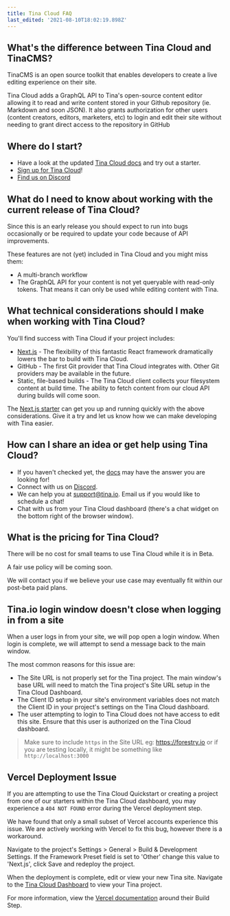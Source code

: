 ```yaml
---
title: Tina Cloud FAQ
last_edited: '2021-08-10T18:02:19.898Z'
---
```


## What's the difference between Tina Cloud and TinaCMS?

TinaCMS is an open source toolkit that enables developers to create a live editing experience on their site.

Tina Cloud adds a GraphQL API to Tina's open-source content editor allowing it to read and write content stored in your Github repository (ie. Markdown and soon JSON). It also grants authorization for other users (content creators, editors, marketers, etc) to login and edit their site without needing to grant direct access to the repository in GitHub

## Where do I start?

- Have a look at the updated [Tina Cloud docs](/docs/setup-overview/) and try out a starter.
- [Sign up for Tina Cloud](https://app.tina.io/register)!
- [Find us on Discord](https://discord.com/invite/zumN63Ybpf)

## What do I need to know about working with the current release of Tina Cloud?

Since this is an early release you should expect to run into bugs occasionally or be required to update your code because of API improvements.

These features are not (yet) included in Tina Cloud and you might miss them:

- A multi-branch workflow
- The GraphQL API for your content is not yet queryable with read-only tokens. That means it can only be used while editing content with Tina.

## What technical considerations should I make when working with Tina Cloud?

You'll find success with Tina Cloud if your project includes:

- [Next.js](https://nextjs.org/) - The flexibility of this fantastic React framework dramatically lowers the bar to build with Tina Cloud.
- GitHub - The first Git provider that Tina Cloud integrates with. Other Git providers may be available in the future.
- Static, file-based builds - The Tina Cloud client collects your filesystem content at build time. The ability to fetch content from our cloud API during builds will come soon.

The [Next.js starter](https://github.com/tinacms/tina-cloud-starter) can get you up and running quickly with the above considerations. Give it a try and let us know how we can make developing with Tina easier.

## How can I share an idea or get help using Tina Cloud?

- If you haven't checked yet, the [docs](/docs/) may have the answer you are looking for!
- Connect with us on [Discord](https://discord.com/invite/zumN63Ybpf).
- We can help you at support@tina.io. Email us if you would like to schedule a chat!
- Chat with us from your Tina Cloud dashboard (there's a chat widget on the bottom right of the browser window).

## What is the pricing for Tina Cloud?

There will be no cost for small teams to use Tina Cloud while it is in Beta.

A fair use policy will be coming soon.

We will contact you if we believe your use case may eventually fit within our post-beta paid plans.

## Tina.io login window doesn't close when logging in from a site

When a user logs in from your site, we will pop open a login window. When login is complete, we will attempt to send a message back to the main window.

The most common reasons for this issue are:

- The Site URL is not properly set for the Tina project. The main window's base URL will need to match the Tina project's Site URL setup in the Tina Cloud Dashboard.
- The Client ID setup in your site's environment variables does not match the Client ID in your project's settings on the Tina Cloud dashboard.
- The user attempting to login to Tina Cloud does not have access to edit this site. Ensure that this user is authorized on the Tina Cloud dashboard.

> Make sure to include `https` in the Site URL eg: https://forestry.io or if you are testing locally, it might be something like `http://localhost:3000`

## Vercel Deployment Issue

If you are attempting to use the Tina Cloud Quickstart or creating a project from one of our starters within the Tina Cloud dashboard, you may experience a `404 NOT FOUND` error during the Vercel deployment step.

We have found that only a small subset of Vercel accounts experience this issue. We are actively working with Vercel to fix this bug, however there is a workaround.

Navigate to the project's Settings > General > Build & Development Settings. If the Framework Preset field is set to 'Other' change this value to 'Next.js', click Save and redeploy the project.

When the deployment is complete, edit or view your new Tina site. Navigate to the [Tina Cloud Dashboard](https://app.tina.io/projects) to view your Tina project.

For more information, view the [Vercel documentation](https://vercel.com/docs/concepts/deployments/build-step) around their Build Step.
